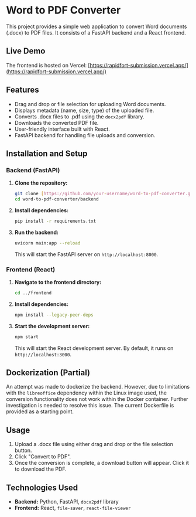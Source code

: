 
# Word to PDF Converter

This project provides a simple web application to convert Word documents (.docx) to PDF files. It consists of a FastAPI backend and a React frontend.

## Live Demo

The frontend is hosted on Vercel: [https://rapidfort-submission.vercel.app/](https://rapidfort-submission.vercel.app/)

## Features

* Drag and drop or file selection for uploading Word documents.
* Displays metadata (name, size, type) of the uploaded file.
* Converts .docx files to .pdf using the `docx2pdf` library.
* Downloads the converted PDF file.
* User-friendly interface built with React.
* FastAPI backend for handling file uploads and conversion.




## Installation and Setup

### Backend (FastAPI)

1. **Clone the repository:**
   ```bash
   git clone [https://github.com/your-username/word-to-pdf-converter.git](https://github.com/IkjotSingh221/rapidfort-submission.git)  # Replace with your repo URL
   cd word-to-pdf-converter/backend
   ```

2. **Install dependencies:**
   ```bash
   pip install -r requirements.txt
   ```
3. **Run the backend:**
   ```bash
   uvicorn main:app --reload
   ```
   This will start the FastAPI server on `http://localhost:8000`.


### Frontend (React)

1. **Navigate to the frontend directory:**
   ```bash
   cd ../frontend
   ```
2. **Install dependencies:**
   ```bash
   npm install --legacy-peer-deps
   ```
3. **Start the development server:**
   ```bash
   npm start
   ```
   This will start the React development server.  By default, it runs on `http://localhost:3000`.


## Dockerization (Partial)

An attempt was made to dockerize the backend. However, due to limitations with the `libreoffice` dependency within the Linux image used, the conversion functionality does not work within the Docker container.  Further investigation is needed to resolve this issue.  The current Dockerfile is provided as a starting point.

## Usage

1. Upload a .docx file using either drag and drop or the file selection button.
2. Click "Convert to PDF".
3. Once the conversion is complete, a download button will appear. Click it to download the PDF.

## Technologies Used

* **Backend:** Python, FastAPI, `docx2pdf` library
* **Frontend:** React, `file-saver`, `react-file-viewer`

